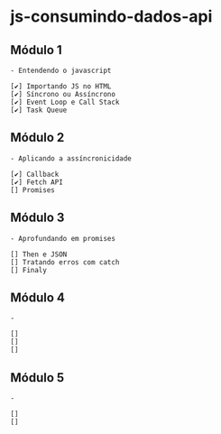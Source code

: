 # js-consumindo-dados-api

##

## Módulo 1

    - Entendendo o javascript

    [✔️] Importando JS no HTML
    [✔️] Síncrono ou Assíncrono
    [✔️] Event Loop e Call Stack
    [✔️] Task Queue

## Módulo 2

    - Aplicando a assíncronicidade

    [✔️] Callback
    [✔️] Fetch API
    [] Promises

## Módulo 3

    - Aprofundando em promises

    [] Then e JSON
    [] Tratando erros com catch
    [] Finaly

## Módulo 4

    -

    []
    []
    []

## Módulo 5

    -

    []
    []
